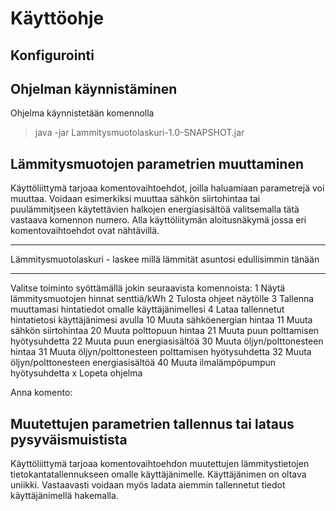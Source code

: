 # Käyttöohje

## Konfigurointi

## Ohjelman käynnistäminen

Ohjelma käynnistetään komennolla
> java -jar Lammitysmuotolaskuri-1.0-SNAPSHOT.jar


## Lämmitysmuotojen parametrien muuttaminen

Käyttöliittymä tarjoaa komentovaihtoehdot, joilla haluamiaan parametrejä voi muuttaa. 
Voidaan esimerkiksi muuttaa sähkön siirtohintaa tai puulämmitjseen käytettävien halkojen energiasisältöä valitsemalla tätä
vastaava komennon numero. Alla käyttöliitymän aloitusnäkymä jossa eri komentovaihtoehdot ovat nähtävillä.

*************************************************************************
Lämmitysmuotolaskuri - laskee millä lämmität asuntosi edullisimmin tänään
*************************************************************************


Valitse toiminto syöttämällä jokin seuraavista komennoista: 
1 Näytä lämmitysmuotojen hinnat senttiä/kWh
2 Tulosta ohjeet näytölle
3 Tallenna muuttamasi hintatiedot omalle käyttäjänimellesi
4 Lataa tallennetut hintatietosi käyttäjänimesi avulla
10 Muuta sähköenergian hintaa
11 Muuta sähkön siirtohintaa
20 Muuta polttopuun hintaa
21 Muuta puun polttamisen hyötysuhdetta
22 Muuta puun energiasisältöä
30 Muuta öljyn/polttonesteen hintaa
31 Muuta öljyn/polttonesteen polttamisen hyötysuhdetta
32 Muuta öljyn/polttonesteen energiasisältöä
40 Muuta ilmalämpöpumpun hyötysuhdetta
x Lopeta ohjelma

Anna komento:

## Muutettujen parametrien tallennus tai lataus pysyväismuistista

Käyttöliittymä tarjoaa komentovaihtoehdon muutettujen lämmitystietojen tietokantatallennukseen omalle käyttäjänimelle.
Käyttäjänimen on oltava uniikki. Vastaavasti voidaan myös ladata aiemmin tallennetut tiedot käyttäjänimellä hakemalla.
